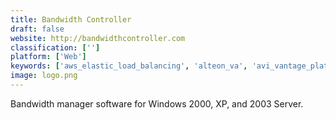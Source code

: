 ```yaml
---
title: Bandwidth Controller
draft: false 
website: http://bandwidthcontroller.com
classification: ['']
platform: ['Web']
keywords: ['aws_elastic_load_balancing', 'alteon_va', 'avi_vantage_platform', 'azure_application_gateway', 'azure_load_balancer', 'azure_traffic_manager', 'barracuda_load_balancer_adc', 'control-m_for_mainframe', 'google_cloud_load_balancing', 'oracle_cloud_infrastructure_load_balancing', 'santricity_software', 'traefik']
image: logo.png
---
```

Bandwidth manager software for Windows 2000, XP, and 2003 Server.